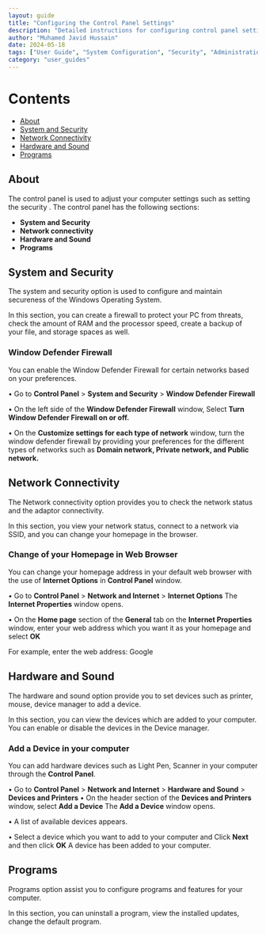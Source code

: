 ```yaml
---
layout: guide
title: "Configuring the Control Panel Settings"
description: "Detailed instructions for configuring control panel settings, including security settings, user preferences, and system optimization."
author: "Muhamed Javid Hussain"
date: 2024-05-18
tags: ["User Guide", "System Configuration", "Security", "Administration"]
category: "user_guides"
---
```


# Contents
- [About](#about)
- [System and Security](#system-and-security)
- [Network Connectivity](#network-connectivity)
- [Hardware and Sound](#hardware-and-sound)
- [Programs](#programs)

## About
The control panel is used to adjust your computer settings such as setting the  security . The control panel has the following sections:  
- **System and Security**
- **Network connectivity**
- **Hardware and Sound**
- **Programs** 

## System and Security
The system and security option is used to configure and maintain secureness of  the Windows Operating System.

In this section, you can create a firewall to protect your PC from threats, check  the amount of RAM and the processor speed, create a backup of your file, and  storage spaces as well. 

### Window Defender Firewall
You can enable the Window Defender Firewall for certain networks based on your preferences. 

• Go to **Control Panel** > **System and Security** > **Window Defender Firewall** 

• On the left side of the **Window Defender Firewall** window, Select **Turn Window Defender  Firewall on or off.** 

• On the **Customize settings for each type of network** window, turn the window defender firewall  by providing your preferences for the different types of networks such as **Domain network,  Private network, and Public network.**

## Network Connectivity
The Network connectivity option provides you to check the network status and  the adaptor connectivity. 

In this section, you view your network status, connect to a network via SSID, and  you can change your homepage in the browser. 

### Change of your Homepage in Web Browser 

You can change your homepage address in your default web browser with the use of **Internet Options** in  **Control Panel** window. 

• Go to **Control Panel** > **Network and Internet** > **Internet Options** 
The **Internet Properties** window opens. 

• On the **Home page** section of the **General** tab on the **Internet Properties** window, enter your  web address which you want it as your homepage and select **OK** 

For example, enter the web address: Google 

## Hardware and Sound 

The hardware and sound option provide you to set devices such as printer,  mouse, device manager to add a device. 

In this section, you can view the devices which are added to your computer. You can enable or disable the devices in the Device manager. 

### Add a Device in your computer 

You can add hardware devices such as Light Pen, Scanner in your computer through the **Control Panel**. 

• Go to **Control Panel** > **Network and Internet** > **Hardware and Sound** > **Devices and Printers** • On the header section of the **Devices and Printers** window, select **Add a Device** 
The **Add a Device** window opens. 

• A list of available devices appears. 

• Select a device which you want to add to your computer and Click **Next** and then click **OK** A device has been added to your computer. 

## Programs 

Programs option assist you to configure programs and features for your  computer. 

In this section, you can uninstall a program, view the installed updates, change the default program.

